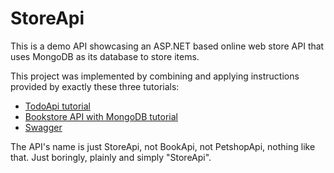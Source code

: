 # StoreApi
This is a demo API showcasing an ASP.NET based online web store API that uses MongoDB as its database to store items.

This project was implemented by combining and applying instructions provided by exactly these three tutorials:

* [TodoApi tutorial](https://learn.microsoft.com/en-us/aspnet/core/tutorials/first-web-api?view=aspnetcore-8.0&amp;tabs=visual-studio-code)
* [Bookstore API with MongoDB tutorial](https://learn.microsoft.com/en-us/aspnet/core/tutorials/first-mongo-app)
* [Swagger](https://learn.microsoft.com/en-us/aspnet/core/tutorials/web-api-help-pages-using-swagger?view=aspnetcore-8.0)

The API's name is just StoreApi, not BookApi, not PetshopApi,
nothing like that. Just boringly, plainly and simply "StoreApi".